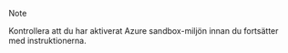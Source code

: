 > [!NOTE]
> Kontrollera att du har aktiverat Azure sandbox-miljön innan du fortsätter med instruktionerna.
